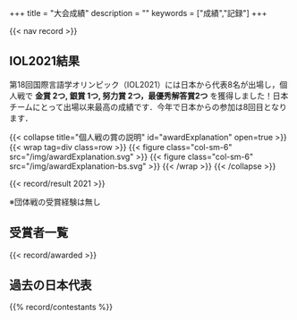 +++
title = "大会成績"
description = ""
keywords = ["成績","記録"]
+++

{{< nav record >}}

## IOL2021結果

第18回国際言語学オリンピック（IOL2021）には日本から代表8名が出場し，個人戦で **金賞 2つ, 銀賞 1つ, 努力賞 2つ，最優秀解答賞2つ** を獲得しました！日本チームにとって出場以来最高の成績です．今年で日本からの参加は8回目となります．

{{< collapse title="個人戦の賞の説明" id="awardExplanation" open=true >}}
{{< wrap tag=div class=row >}}
{{< figure class="col-sm-6"  src="/img/awardExplanation.svg" >}}
{{< figure class="col-sm-6" src="/img/awardExplanation-bs.svg" >}}
{{< /wrap >}}
{{< /collapse >}}

{{< record/result 2021 >}}

※団体戦の受賞経験は無し

## 受賞者一覧

{{< record/awarded >}}

## 過去の日本代表

{{% record/contestants %}}
